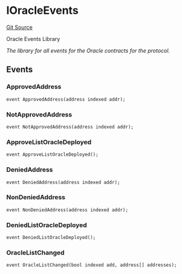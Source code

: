 # IOracleEvents
[Git Source](https://github.com/thrackle-io/tron/blob/ce8f3ce20cc777375e5a3cbfcde63db2607acc28/src/common/IEvents.sol)

Oracle Events Library

*The library for all events for the Oracle contracts for the protocol.*


## Events
### ApprovedAddress

```solidity
event ApprovedAddress(address indexed addr);
```

### NotApprovedAddress

```solidity
event NotApprovedAddress(address indexed addr);
```

### ApproveListOracleDeployed

```solidity
event ApproveListOracleDeployed();
```

### DeniedAddress

```solidity
event DeniedAddress(address indexed addr);
```

### NonDeniedAddress

```solidity
event NonDeniedAddress(address indexed addr);
```

### DeniedListOracleDeployed

```solidity
event DeniedListOracleDeployed();
```

### OracleListChanged

```solidity
event OracleListChanged(bool indexed add, address[] addresses);
```

